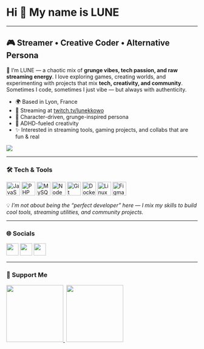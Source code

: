# Hi 👋 My name is LUNE

---

## 🎮 **Streamer • Creative Coder • Alternative Persona**

🌙 I’m LUNE — a chaotic mix of **grunge vibes, tech passion, and raw streaming energy**.
I love exploring games, creating worlds, and experimenting with projects that mix **tech, creativity, and community**.
Sometimes I code, sometimes I just vibe — but always with authenticity.

* 🌍 Based in Lyon, France
* 🎥 Streaming at [twitch.tv/lunekkowo](https://twitch.tv/lunekkowo)
* 🖤 Character-driven, grunge-inspired persona
* 🤯 ADHD-fueled creativity
* ✨ Interested in streaming tools, gaming projects, and collabs that are fun & real

<a href="https://www.twitch.tv/lunekkowo" target="_blank" rel="noreferrer"><img
src="https://img.shields.io/twitch/status/lunekkowo?logo=twitchsx&style=for-the-badge&color=9146FF&labelColor=0d0d0d&label=TWITCH+STATUS" /></a>

---

### 🛠️ Tech & Tools

<p align="left">
<a href="https://developer.mozilla.org/en-US/docs/Web/JavaScript" target="_blank"><img src="https://raw.githubusercontent.com/danielcranney/readme-generator/main/public/icons/skills/javascript-colored.svg" width="36" height="36" alt="JavaScript" /></a> 
<a href="https://www.php.net/" target="_blank"><img src="https://raw.githubusercontent.com/danielcranney/readme-generator/main/public/icons/skills/php-colored.svg" width="36" height="36" alt="PHP" /></a>
<a href="https://www.mysql.com/" target="_blank"><img src="https://raw.githubusercontent.com/danielcranney/readme-generator/main/public/icons/skills/mysql-colored.svg" width="36" height="36" alt="MySQL" /></a> 
<a href="https://nodejs.org/en/" target="_blank"><img src="https://raw.githubusercontent.com/danielcranney/readme-generator/main/public/icons/skills/nodejs-colored.svg" width="36" height="36" alt="NodeJS" /></a> 
<a href="https://git-scm.com/" target="_blank"><img src="https://raw.githubusercontent.com/danielcranney/readme-generator/main/public/icons/skills/git-colored.svg" width="36" height="36" alt="Git" /></a>
<a href="https://www.docker.com/" target="_blank"><img src="https://raw.githubusercontent.com/danielcranney/readme-generator/main/public/icons/skills/docker-colored.svg" width="36" height="36" alt="Docker" /></a>
<a href="https://www.linux.org" target="_blank"><img src="https://raw.githubusercontent.com/danielcranney/readme-generator/main/public/icons/skills/linux-colored.svg" width="36" height="36" alt="Linux" /></a>
<a href="https://figma.com" target="_blank"><img src="https://raw.githubusercontent.com/danielcranney/readme-generator/main/public/icons/skills/figma-colored.svg" width="36" height="36" alt="Figma" /></a>
</p>

💡 *I’m not about being the “perfect developer” here — I mix my skills to build cool tools, streaming utilities, and community projects.*

---

### 🌐 Socials

<p align="left"> 
<a href="https://discord.com/users/337977159048232960" target="_blank"><img src="https://raw.githubusercontent.com/danielcranney/readme-generator/main/public/icons/socials/discord.svg" width="32" height="32" /></a> 
<a href="https://github.com/lunekkowo" target="_blank"><img src="https://raw.githubusercontent.com/danielcranney/readme-generator/main/public/icons/socials/github.svg" width="32" height="32" /></a> 
<a href="https://www.twitch.tv/lunekkowo" target="_blank"><img src="https://raw.githubusercontent.com/danielcranney/readme-generator/main/public/icons/socials/twitch.svg" width="32" height="32" /></a> 
</p>

---

### 💜 Support Me

<p>
  <a href="https://www.buymeacoffee.com/lunekkowo" style="margin-right: 0.25rem;">
    <img src="https://cdn.buymeacoffee.com/buttons/v2/default-yellow.png" width="150"/>
  </a>
  <a href="https://ko-fi.com/lunekkowo" style="margin-right: 0.25rem;">
    <img src="https://storage.ko-fi.com/cdn/kofi2.png?v=3" width="150"/>
  </a>
</p>

